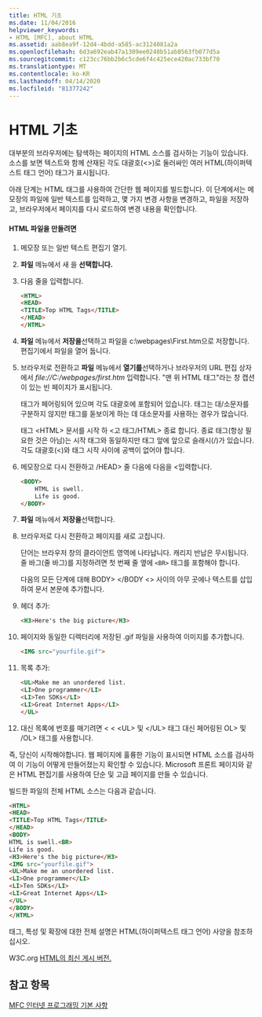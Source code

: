 ```yaml
---
title: HTML 기초
ms.date: 11/04/2016
helpviewer_keywords:
- HTML [MFC], about HTML
ms.assetid: aab8ea9f-12d4-4bdd-a585-ac3124081a2a
ms.openlocfilehash: 6d3a692eab47a1309ee0248b51ab8563fb077d5a
ms.sourcegitcommit: c123cc76bb2b6c5cde6f4c425ece420ac733bf70
ms.translationtype: MT
ms.contentlocale: ko-KR
ms.lasthandoff: 04/14/2020
ms.locfileid: "81377242"
---
```

# <a name="html-basics"></a>HTML 기초

대부분의 브라우저에는 탐색하는 페이지의 HTML 소스를 검사하는 기능이 있습니다. 소스를 보면 텍스트와 함께 산재된 각도 대괄호(<>)로 둘러싸인 여러 HTML(하이퍼텍스트 태그 언어) 태그가 표시됩니다.

아래 단계는 HTML 태그를 사용하여 간단한 웹 페이지를 빌드합니다. 이 단계에서는 메모장의 파일에 일반 텍스트를 입력하고, 몇 가지 변경 사항을 변경하고, 파일을 저장하고, 브라우저에서 페이지를 다시 로드하여 변경 내용을 확인합니다.

#### <a name="to-create-an-html-file"></a>HTML 파일을 만들려면

1. 메모장 또는 일반 텍스트 편집기 열기.

1. **파일** 메뉴에서 새 을 **선택합니다.**

1. 다음 줄을 입력합니다.

    ```html
    <HTML>
    <HEAD>
    <TITLE>Top HTML Tags</TITLE>
    </HEAD>
    </HTML>
    ```

1. **파일** 메뉴에서 **저장을**선택하고 파일을 c:\webpages\First.htm으로 저장합니다. 편집기에서 파일을 열어 둡니다.

1. 브라우저로 전환하고 **파일** 메뉴에서 **열기를**선택하거나 브라우저의 URL 편집 상자에서 *file://C:/webpages/first.htm* 입력합니다. "맨 위 HTML 태그"라는 창 캡션이 있는 빈 페이지가 표시됩니다.

   태그가 페어링되어 있으며 각도 대괄호에 포함되어 있습니다. 태그는 대/소문자를 구분하지 않지만 태그를 돋보이게 하는 데 대소문자를 사용하는 경우가 많습니다.

   태그 \<HTML> 문서를 시작 하 \<고 태그/HTML> 종료 합니다. 종료 태그(항상 필요한 것은 아님)는 시작 태그와 동일하지만 태그 앞에 앞으로 슬래시(/)가 있습니다. 각도 대괄호(<)와 태그 시작 사이에 공백이 없어야 합니다.

1. 메모장으로 다시 전환하고 /HEAD> 줄 다음에 다음을 \<입력합니다.

    ```html
    <BODY>
        HTML is swell.
        Life is good.
    </BODY>
    ```

1. **파일** 메뉴에서 **저장을**선택합니다.

1. 브라우저로 다시 전환하고 페이지를 새로 고칩니다.

   단어는 브라우저 창의 클라이언트 영역에 나타납니다. 캐리지 반납은 무시됩니다. 줄 바그(줄 바그)를 지정하려면 첫 번째 줄 옆에 `<BR>` 태그를 포함해야 합니다.

   다음의 모든 단계에 대해 BODY> \</BODY \<> 사이의 아무 곳에나 텍스트를 삽입하여 문서 본문에 추가합니다.

1. 헤더 추가:

    ```html
    <H3>Here's the big picture</H3>
    ```

1. 페이지와 동일한 디렉터리에 저장된 .gif 파일을 사용하여 이미지를 추가합니다.

    ```html
    <IMG src="yourfile.gif">
    ```

1. 목록 추가:

    ```html
    <UL>Make me an unordered list.
    <LI>One programmer</LI>
    <LI>Ten SDKs</LI>
    <LI>Great Internet Apps</LI>
    </UL>
    ```

1. 대신 목록에 번호를 매기려면 \< \< \<UL> 및 \</UL> 태그 대신 페어링된 OL> 및 /OL> 태그를 사용합니다.

즉, 당신이 시작해야합니다. 웹 페이지에 훌륭한 기능이 표시되면 HTML 소스를 검사하여 이 기능이 어떻게 만들어졌는지 확인할 수 있습니다. Microsoft 프론트 페이지와 같은 HTML 편집기를 사용하여 단순 및 고급 페이지를 만들 수 있습니다.

빌드한 파일의 전체 HTML 소스는 다음과 같습니다.

```html
<HTML>
<HEAD>
<TITLE>Top HTML Tags</TITLE>
</HEAD>
<BODY>
HTML is swell.<BR>
Life is good.
<H3>Here's the big picture</H3>
<IMG src="yourfile.gif">
<UL>Make me an unordered list.
<LI>One programmer</LI>
<LI>Ten SDKs</LI>
<LI>Great Internet Apps</LI>
</UL>
</BODY>
</HTML>
```

태그, 특성 및 확장에 대한 전체 설명은 HTML(하이퍼텍스트 태그 언어) 사양을 참조하십시오.

W3C.org [HTML의 최신 게시 버전.](https://www.w3.org/TR/html/)

## <a name="see-also"></a>참고 항목

[MFC 인터넷 프로그래밍 기본 사항](../mfc/mfc-internet-programming-basics.md)
